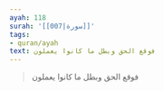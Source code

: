 ```yaml
---
ayah: 118
surah: '[[007|سورة]]'
tags:
- quran/ayah
text: فوقع الحق وبطل ما كانوا يعملون
---
```

> فوقع الحق وبطل ما كانوا يعملون
